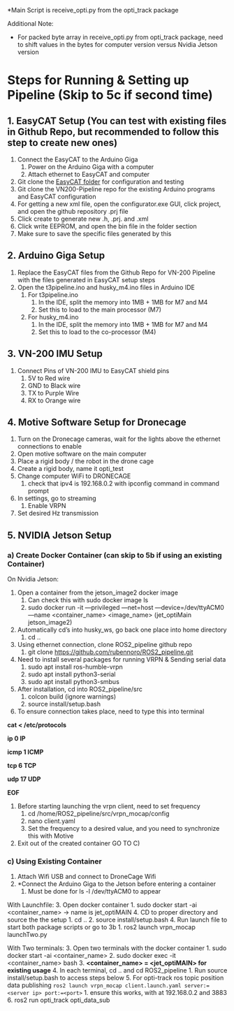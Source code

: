 *Main Script is receive_opti.py from the opti_track package

Additional Note:
- For packed byte array in receive_opti.py from opti_track package, need to shift values in the bytes for computer version versus Nvidia Jetson version

# Steps for Running & Setting up Pipeline (Skip to 5c if second time)

## 1. EasyCAT Setup (You can test with existing files in Github Repo, but recommended to follow this step to create new ones)

1. Connect the EasyCAT to the Arduino Giga
    1. Power on the Arduino Giga with a computer
    2. Attach ethernet to EasyCAT and computer
2. Git clone the [EasyCAT folder](https://github.com/dslemusp/EasyCAT/tree/master) for configuration and testing
3. Git clone the VN200-Pipeline repo for the existing Arduino programs and EasyCAT configuration
4. For getting a new xml file, open the configurator.exe GUI, click project, and open the github repository .prj file
5. Click create to generate new .h, .prj. and .xml
6. Click write EEPROM, and open the bin file in the folder section
7. Make sure to save the specific files generated by this 

## 2. Arduino Giga Setup

1. Replace the EasyCAT files from the Github Repo for VN-200 Pipeline with the files generated in EasyCAT setup steps
2. Open the t3pipeline.ino and husky_m4.ino files in Arduino IDE
    1. For t3pipeline.ino
        1. In the IDE, split the memory into 1MB + 1MB for M7 and M4 
        2. Set this to load to the main processor (M7)
    2. For husky_m4.ino
        1. In the IDE, split the memory into 1MB + 1MB for M7 and M4
        2. Set this to load to the co-processor (M4)

## 3. VN-200 IMU Setup

1. Connect Pins of VN-200 IMU to EasyCAT shield pins
    1. 5V to Red wire
    2. GND to Black wire
    3. TX to Purple Wire
    4. RX to Orange wire

## 4. Motive Software Setup for Dronecage

1. Turn on the Dronecage cameras, wait for the lights above the ethernet connections to enable
2. Open motive software on the main computer
3. Place a rigid body / the robot in the drone cage
4. Create a rigid body, name it opti_test
5. Change computer WiFi to DRONECAGE 
    1. check that ipv4 is 192.168.0.2 with ipconfig command in command prompt
6. In settings, go to streaming
    1. Enable VRPN
7. Set desired Hz transmission

## 5. NVIDIA Jetson Setup

### a) Create Docker Container (can skip to 5b if using an existing Container)

On Nvidia Jetson:

1. Open a container from the jetson_image2 docker image
    1. Can check this with sudo docker image ls
    2. sudo docker run -it —privileged —net=host —device=/dev/ttyACM0 —name <container_name> <image_name> (jet_optiMain jetson_image2)
2. Automatically cd’s into husky_ws, go back one place into home directory
    1. cd ..
3. Using ethernet connection, clone ROS2_pipeline github repo
    1. git clone https://github.com/rubennoro/ROS2_pipeline.git
4. Need to install several packages for running VRPN & Sending serial data
    1. sudo apt install ros-humble-vrpn
    2. sudo apt install python3-serial
    3. sudo apt install python3-smbus
5. After installation, cd into ROS2_pipeline/src
    1. colcon build (ignore warnings)
    2. source install/setup.bash
6. To ensure connection takes place, need to type this into terminal

**cat <<EOF > /etc/protocols**

**ip 0 IP**

**icmp 1 ICMP**

**tcp 6 TCP**

**udp 17 UDP**

**EOF** 

1. Before starting launching the vrpn client, need to set frequency
    1. cd /home/ROS2_pipeline/src/vrpn_mocap/config
    2. nano client.yaml
    3. Set the frequency to a desired value, and you need to synchronize this with Motive
2. Exit out of the created container
GO TO C)

### c) Using Existing Container

1. Attach Wifi USB and connect to DroneCage Wifi
2. *Connect the Arduino Giga to the Jetson before entering a container
    1. Must be done for ls -l /dev/ttyACM0 to appear

With Launchfile:
3. Open docker container
    1. sudo docker start -ai <container_name> -> name is jet_optiMAIN
4. CD to proper directory and source the the setup
    1. cd ..
    2. source install/setup.bash
4. Run launch file to start both package scripts or go to 3b
    1. ros2 launch vrpn_mocap launchTwo.py

With Two terminals: 
3. Open two terminals with the docker container
    1. sudo docker start -ai <container_name>
    2. sudo docker exec -it <container_name> bash
    3. **<container_name> = <jet_optiMAIN> for existing usage**
4. In each terminal, cd .. and cd ROS2_pipeline
    1. Run source install/setup.bash to access steps below
5. For opti-track ros topic position data publishing
`ros2 launch vrpn_mocap client.launch.yaml server:=<server ip> port:=<port>`
    1. ensure this works, with <server ip> at 192.168.0.2 and <port> 3883
6. ros2 run opti_track opti_data_sub
